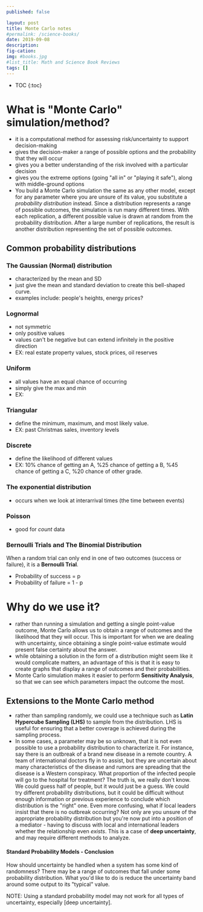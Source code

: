 ```yaml
---
published: false

layout: post
title: Monte Carlo notes
#permalink: /science-books/
date: 2019-09-08
description:
fig-cation:
img: #books.jpg
#list_title: Math and Science Book Reviews
tags: []
---
```

- TOC
{:toc}

# What is "Monte Carlo" simulation/method?
- it is a computational method for assessing risk/uncertainty to support decision-making
- gives the decision-maker a range of possible options and the probability that they will occur
- gives you a better understanding of the risk involved with a particular decision
- gives you the extreme options (going "all in" or "playing it safe"), along with middle-ground options
- You build a Monte Carlo simulation the same as any other model, except for any parameter where you are unsure of its value, you substitute a *probability distribution* instead. Since a distribution represents a range of possible outcomes, the simulation is run many different times. With each replication, a different possible value is drawn at random from the probability distribution. After a large number of replications, the result is another distribution representing the set of possible outcomes.

## Common probability distributions
### The Gaussian (Normal) distribution
- characterized by the mean and SD
- just give the mean and standard deviation to create this bell-shaped curve.
- examples include: people's heights, energy prices?

### Lognormal
- not symmetric
- only positive values
- values can't be negative but can extend infinitely in the positive direction
- EX: real estate property values, stock prices, oil reserves

### Uniform
- all values have an equal chance of occurring
- simply give the max and min
- EX:

### Triangular
- define the minimum, maximum, and most likely value.
- EX: past Christmas sales, inventory levels

### Discrete
- define the likelihood of different values
- EX: 10% chance of getting an A, %25 chance of getting a B, %45 chance of getting a C, %20 chance of other grade.

### The exponential distribution
- occurs when we look at interarrival times (the time between events)

### Poisson
- good for *count* data

### Bernoulli Trials and The Binomial Distribution
When a random trial can only end in one of two outcomes (success or failure), it is a **Bernoulli Trial**.
- Probability of success = p
- Probability of failure = 1 - p



# Why do we use it?
- rather than running a simulation and getting a single point-value outcome, Monte Carlo allows us to obtain a range of outcomes and the likelihood that they will occur. This is important for when we are dealing with uncertainty, since obtaining a single point-value estimate would present false certainty about the answer.
- while obtaining a solution in the form of a distribution might seem like it would complicate matters, an advantage of this is that it is easy to create graphs that display a range of outcomes and their probabilities.
- Monte Carlo simulation makes it easier to perform **Sensitivity Analysis**, so that we can see which parameters impact the outcome the most.

## Extensions to the Monte Carlo method
- rather than sampling randomly, we could use a technique such as **Latin Hypercube Sampling (LHS)** to sample from the distribution. LHS is useful for ensuring that a better coverage is achieved during the sampling process.
- In some cases, a parameter may be so unknown, that it is not even possible to use a probability distribution to characterize it. For instance, say there is an outbreak of a brand new disease in a remote country. A team of international doctors fly in to assist, but they are uncertain about many characteristics of the disease and rumors are spreading that the disease is a Western conspiracy. What proportion of the infected people will go to the hospital for treatment? The truth is, we really don't know. We could guess half of people, but it would just be a guess. We could try different probability distributions, but it could be difficult without enough information or previous experience to conclude which distribution is the "right" one. Even more confusing, what if local leaders insist that there is no outbreak occurring? Not only are you unsure of the appropriate probability distribution but you're now put into a position of a mediator - having to discuss with local and international leaders whether the relationship even *exists*. This is a case of **deep uncertainty**, and may require different methods to analyze.

#### Standard Probability Models - Conclusion
How should uncertainty be handled when a system has some kind of randomness? There may be a range of outcomes that fall under some probability distribution. What you'd like to do is reduce the uncertainty band around some output to its "typical" value.

NOTE: Using a standard probability model may not work for all types of uncertainty, especially [deep uncertainty].
